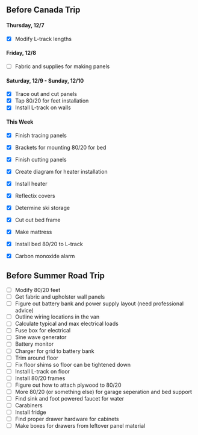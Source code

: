 ## Before Canada Trip

#### Thursday, 12/7
- [x] Modify L-track lengths

#### Friday, 12/8
- [ ] Fabric and supplies for making panels

#### Saturday, 12/9 - Sunday, 12/10
- [x] Trace out and cut panels
- [x] Tap 80/20 for feet installation
- [x] Install L-track on walls

#### This Week
- [x] Finish tracing panels
- [x] Brackets for mounting 80/20 for bed
- [x] Finish cutting panels
- [x] Create diagram for heater installation
- [x] Install heater
- [x] Reflectix covers
- [x] Determine ski storage
- [x] Cut out bed frame
- [x] Make mattress
- [x] Install bed 80/20 to L-track
- [x] Carbon monoxide alarm


## Before Summer Road Trip

- [ ] Modify 80/20 feet
- [ ] Get fabric and upholster wall panels
- [ ] Figure out battery bank and power supply layout (need professional advice)
- [ ] Outline wiring locations in the van
- [ ] Calculate typical and max electrical loads
- [ ] Fuse box for electrical
- [ ] Sine wave generator
- [ ] Battery monitor
- [ ] Charger for grid to battery bank
- [ ] Trim around floor
- [ ] Fix floor shims so floor can be tightened down
- [ ] Install L-track on floor
- [ ] Install 80/20 frames
- [ ] Figure out how to attach plywood to 80/20
- [ ] More 80/20 (or something else) for garage seperation and bed support
- [ ] Find sink and foot powered faucet for water
- [ ] Carabiners
- [ ] Install fridge
- [ ] Find proper drawer hardware for cabinets
- [ ] Make boxes for drawers from leftover panel material
